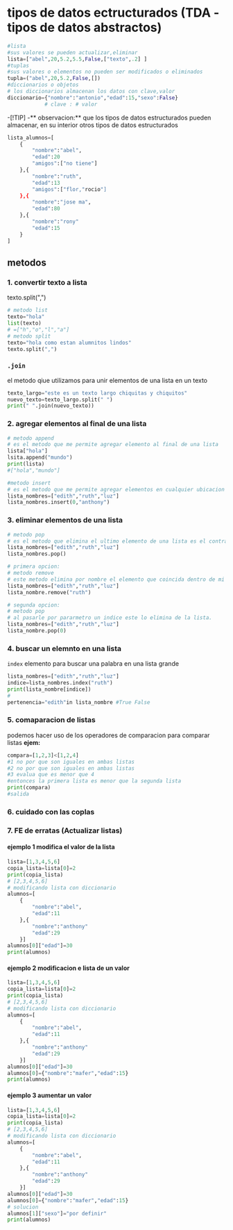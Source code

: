 # tipos de datos ectructurados (TDA -tipos de datos abstractos)
```PYTHON
#lista
#sus valores se pueden actualizar,eliminar
lista=["abel",20,5.2,5.5,False,["texto",.2] ]
#tuplas
#sus valores o elementos no pueden ser modificados o eliminados
tupla=("abel",20,5.2,False,[])
#diccionarios o objetos
# los diccionarios almacenan los datos con clave,valor
diccionario={"nombre":"antonio","edad":15,"sexo":False}
            # clave : # valor
```
-[!TIP]
-** observacion:** que los tipos de datos estructurados pueden almacenar, en su interior otros tipos de datos estructurados
```python
lista_alumnos=[
    {
        "nombre":"abel",
        "edad":20
        "amigos":["no tiene"]
    },{
        "nombre":"ruth",
        "edad":13
        "amigos":["flor,"rocio"]
    },{
        "nombre":"jose ma",
        "edad":80
    },{
        "nombre":"rony"
        "edad":15
    }
]
```
## metodos
### 1. convertir texto a lista 
texto.split(",")
```python
# metodo list
texto="hola"
list(texto)
# =["h","o","l","a"]
# metodo split
texto="hola como estan alumnitos lindos"
texto.split(",")
```
### `.join ` 
 el metodo qiue utilizamos para unir elementos de una lista en un texto 
 ```python
 texto_largo="este es un texto largo chiquitas y chiquitos"
nuevo_texto=texto_largo.split(" ")
print(" ".join(nuevo_texto))
```
### 2. agregar elementos al final de una lista 
```python
# metodo append
# es el metodo que me permite agregar elemento al final de una lista
lista["hola"]
lsita.append("mundo")
print(lista)
#["hola","mundo"]

#metodo insert
# es el metodo que me permite agregar elementos en cualquier ubicacion de mi lista 
lista_nombres=["edith","ruth","luz"]
lista_nombres.insert(0,"anthony")
```
### 3. eliminar elementos de una lista
```python
# metodo pop
# es el metodo que elimina el ultimo elemento de una lista es el contrario de append.
lista_nombres=["edith","ruth","luz"]
lista_nombres.pop()

# primera opcion:
# metodo remove
# este metodo elimina por nombre el elemento que coincida dentro de mi lista.
lista_nombres=["edith","ruth","luz"]
lista_nombre.remove("ruth")

# segunda opcion:
# metodo pop 
# al pasarle por pararmetro un indice este lo elimina de la lista.
lista_nombres=["edith","ruth","luz"]
lista_nombre.pop(0)
```
### 4. buscar un elemnto en una lista
``index`` elemento para buscar una palabra en una lista grande
```python
lista_nombres=["edith","ruth","luz"]
indice=lista_nombres.index("ruth")
print(lista_nombre[indice])
# 
pertenencia="edith"in lista_nombre #True False
```
### 5. comaparacion de listas
podemos hacer uso de los operadores de comparacion para comparar listas
**ejem:**
```python
compara=[1,2,3]<[1,2,4]
#1 no por que son iguales en ambas listas
#2 no por que son iguales en ambas listas
#3 evalua que es menor que 4 
#entonces la primera lista es menor que la segunda lista 
print(compara)
#salida
```
### 6. cuidado con las coplas 

### 7. FE de erratas (Actualizar listas)
#### ejemplo 1 modifica el valor de la lista 
```python
lista=[1,3,4,5,6]
copia_lista=lista[0]=2
print(copia_lista)
# [2,3,4,5,6]
# modificando lista con diccionario
alumnos=[
    {
        "nombre":"abel",
        "edad":11 
    },{
        "nombre":"anthony"
        "edad":29
    }]
alumnos[0]["edad"]=30
print(alumnos)
```
#### ejemplo 2 modificacion e lista de un valor
```python
lista=[1,3,4,5,6]
copia_lista=lista[0]=2
print(copia_lista)
# [2,3,4,5,6]
# modificando lista con diccionario
alumnos=[
    {
        "nombre":"abel",
        "edad":11 
    },{
        "nombre":"anthony"
        "edad":29
    }]
alumnos[0]["edad"]=30
alumnos[0]={"nombre":"mafer","edad":15}
print(alumnos)
```
#### ejemplo 3 aumentar un valor 
```python
lista=[1,3,4,5,6]
copia_lista=lista[0]=2
print(copia_lista)
# [2,3,4,5,6]
# modificando lista con diccionario
alumnos=[
    {
        "nombre":"abel",
        "edad":11 
    },{
        "nombre":"anthony"
        "edad":29
    }]
alumnos[0]["edad"]=30
alumnos[0]={"nombre":"mafer","edad":15}
# solucion
alumnos[1]["sexo"]="por definir"
print(alumnos)
```